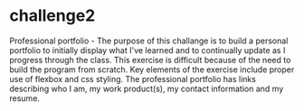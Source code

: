 # challenge2
Professional portfolio - 
The purpose of this challange is to build a personal portfolio to initially display what I've learned and to continually update as I progress through the class.
This exercise is difficult because of the need to build the program from scratch. Key elements of the exercise include proper use of flexbox and css styling. The professional portfolio has links describing who I am, my work product(s), my contact information and my resume.
